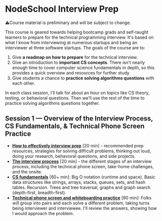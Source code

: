 # NodeSchool Interview Prep

⚠️Course material is preliminary and will be subject to change.

This course is geared towards helping bootcamp grads and self-taught learners to prepare for the technical programming interview. It's based on what I know from interviewing at numerous startups and being an interviewer at three software startups. The goals of the course are to:

1. Give **a roadmap on how to prepare** for the technical interview.
2. Give an introduction to **important CS concepts**. There isn't nearly enough time to cover computer science fundamentals in depth, so this provides a quick overview and resources for further study.
3. Give students a chance to **practice solving algorithms questions** with each other.

In each class session, I'll talk for about an hour on topics like CS theory, testing, or behavioral questions. Then we'll use the rest of the time to practice solving algorithms questions together.


## Session 1 — Overview of the Interview Process, CS Fundamentals, & Technical Phone Screen Practice

* [**How to effectively interview prep**](interview_prep.md) [20 min] - recommended prep resources, strategies for solving difficult problems, thinking out loud, doing your research, behavioral questions, and side projects.
* [**The interview process**](the_interview_process.md) [20 min] - the different stages of an interview process, including the technical phone screen, take-home challenges, and the onsite.
* [**CS fundamentals**](cs_fundamentals.md) [60+ min]: Big O notation (runtime and space). Basic data structures like strings, arrays, stacks, queues, sets, and hash tables. Recursion. Trees and tree traversal, graphs and graph search (depth-first, breadth-first).
* [**Technical phone screen and whiteboarding practice**](technical_phone_screen_and_whiteboarding_practice.md) [90 min]: Folks will group into pairs and each solve a different problem, taking turns being interviewer and interviewee. I'll review the answers, showing how I would approach the problem.
